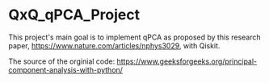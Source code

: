 # QxQ_qPCA_Project
This project's main goal is to implement qPCA as proposed by this research paper, https://www.nature.com/articles/nphys3029, with Qiskit.

The source of the orginial code: https://www.geeksforgeeks.org/principal-component-analysis-with-python/